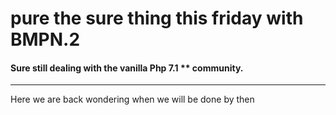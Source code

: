 # pure the sure thing this friday with BMPN.2

#### Sure still dealing with the vanilla Php 7.1 ** community.
-----
Here we are back wondering when we will be done by then